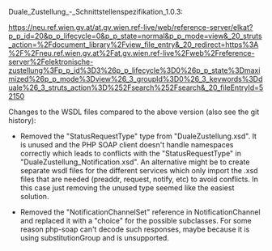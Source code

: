 Duale_Zustellung_-_Schnittstellenspezifikation_1.0.3:

https://neu.ref.wien.gv.at/at.gv.wien.ref-live/web/reference-server/elkat?p_p_id=20&p_p_lifecycle=0&p_p_state=normal&p_p_mode=view&_20_struts_action=%2Fdocument_library%2Fview_file_entry&_20_redirect=https%3A%2F%2Fneu.ref.wien.gv.at%2Fat.gv.wien.ref-live%2Fweb%2Freference-server%2Felektronische-zustellung%3Fp_p_id%3D3%26p_p_lifecycle%3D0%26p_p_state%3Dmaximized%26p_p_mode%3Dview%26_3_groupId%3D0%26_3_keywords%3Dduale%26_3_struts_action%3D%252Fsearch%252Fsearch&_20_fileEntryId=52150

Changes to the WSDL files compared to the above version (also see the git history):

* Removed the "StatusRequestType" type from "DualeZustellung.xsd".
  It is unused and the PHP SOAP client doesn't handle namespaces correctly which leads to conflicts with the
  "StatusRequestType" in "DualeZustellung_Notification.xsd". An alternative might be to create separate wsdl files
  for the different services which only import the .xsd files that are needed (preaddr, request, notify, etc)
  to avoid conflicts. In this case just removing the unused type seemed like the easiest solution.

* Removed the "NotificationChannelSet" reference in NotificationChannel and replaced it
  with a "choice" for the possible subclasses.
  For some reason php-soap can't decode such responses, maybe because it is using
  substitutionGroup and is unsupported.